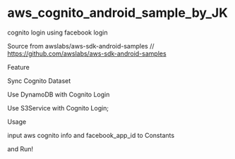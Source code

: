 aws_cognito_android_sample_by_JK
===================================

cognito login using facebook login


Source from awslabs/aws-sdk-android-samples // https://github.com/awslabs/aws-sdk-android-samples


Feature

Sync Cognito Dataset

Use DynamoDB with Cognito Login

Use S3Service with Cognito Login;


Usage

input aws cognito info and facebook_app_id to Constants

and Run!
